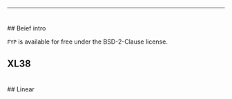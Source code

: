 ---

<div markdown="1" style="margin-top: 5ex;">
## Beief intro

`FYP` is available for free under the BSD-2-Clause license.

## XL38
</div>

<div>
<midi-visualizer type="piano-roll" id="mainVisualizer" src="https://github.com/Gitlifer/html-midi-player/blob/www/assets/midi/XL38/get_0.mid"></midi-visualizer>
<midi-player src="https://github.com/Gitlifer/html-midi-player/blob/www/assets/midi/XL38/get_0.mid" sound-font visualizer="#mainVisualizer" id="mainPlayer">
</midi-player>
</div>


<div markdown="1" style="margin-top: 5ex;">
## Linear
</div>

<div>
<midi-visualizer type="piano-roll" id="mainVisualizer" src="https://github.com/Gitlifer/html-midi-player/blob/www/assets/midi/XL38/get_2.mid"></midi-visualizer>
<midi-player src="https://github.com/Gitlifer/html-midi-player/blob/www/assets/midi/XL38/get_2.mid" sound-font visualizer="#mainVisualizer" id="mainPlayer">
</midi-player>
</div>


<script async src="https://cpwebassets.codepen.io/assets/embed/ei.js"></script>
